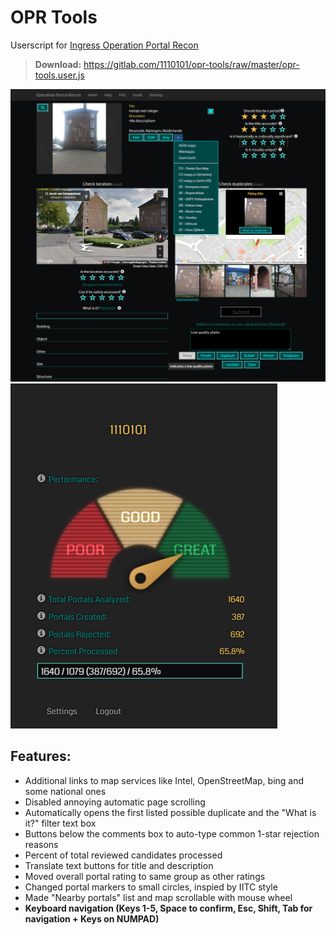 # OPR Tools
Userscript for [Ingress Operation Portal Recon](https://opr.ingress.com/recon)
> **Download:** https://gitlab.com/1110101/opr-tools/raw/master/opr-tools.user.js

![](./image/opr-tools.png)
![](./image/opr-tools-2.png)

## Features:
- Additional links to map services like Intel, OpenStreetMap, bing and some national ones
- Disabled annoying automatic page scrolling
- Automatically opens the first listed possible duplicate and the "What is it?" filter text box
- Buttons below the comments box to auto-type common 1-star rejection reasons
- Percent of total reviewed candidates processed
- Translate text buttons for title and description
- Moved overall portal rating to same group as other ratings
- Changed portal markers to small circles, inspied by IITC style
- Made "Nearby portals" list and map scrollable with mouse wheel
- **Keyboard navigation (Keys 1-5, Space to confirm, Esc, Shift, Tab for navigation + Keys on NUMPAD)**